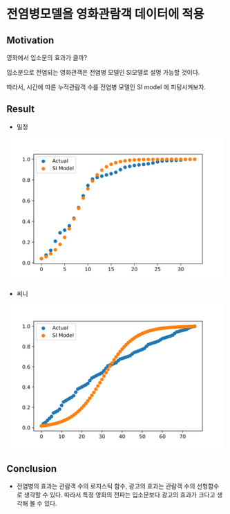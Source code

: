 # 전염병모델을 영화관람객 데이터에 적용

## Motivation
영화에서 입소문의 효과가 클까?  

입소문으로 전염되는 영화관객은 전염병 모델인 SI모델로 설명 가능할 것이다.

따라서, 시간에 따른 누적관람객 수를 전염병 모델인 SI model 에 피팅시켜보자.  


## Result  
- 밀정 

![밀정](save/밀정.svg)  

- 써니  

![써니](save/써니.svg)  


## Conclusion
- 전염병의 효과는 관람객 수의 로지스틱 함수, 광고의 효과는 관람객 수의 선형함수로 생각할 수 있다. 따라서 특정 영화의 전파는 입소문보다 광고의 효과가 크다고 생각해 볼 수 있다. 

